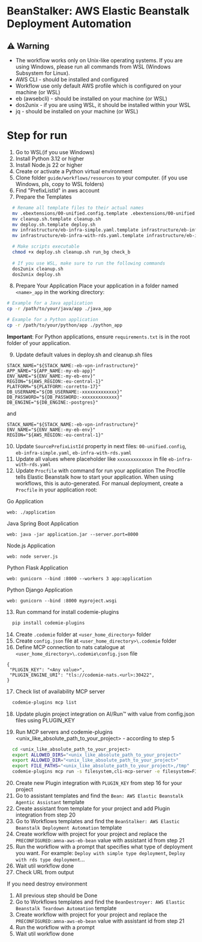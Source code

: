 # BeanStalker: AWS Elastic Beanstalk Deployment Automation

## ⚠️ Warning

- The workflow works only on Unix-like operating systems. If you are using Windows, please run all commands from WSL (Windows Subsystem for Linux).
- AWS CLI - should be installed and configured
- Workflow use only default AWS profile which is configured on your machine (or WSL)
- eb (awsebcli) - should be installed on your machine (or WSL)
- dos2unix - if you are using WSL, it should be installed within your WSL
- jq - should be installed on your machine (or WSL)

# Step for run
1. Go to WSL(if you use Windows)
2. Install Python 3.12 or higher
3. Install Node.js 22 or higher
4. Create or activate a Python virtual environment
5. Clone  folder ```guide/workflows/resources``` to your computer. (if you use Windows, pls, copy to WSL folders)
6. Find "PrefixListId" in aws account
7. Prepare the Templates
```bash
  # Rename all template files to their actual names
  mv .ebextensions/00-unified.config.template .ebextensions/00-unified.config
  mv cleanup.sh.template cleanup.sh
  mv deploy.sh.template deploy.sh
  mv infrastructure/eb-infra-simple.yaml.template infrastructure/eb-infra-simple.yaml
  mv infrastructure/eb-infra-with-rds.yaml.template infrastructure/eb-infra-with-rds.yaml

  # Make scripts executable
  chmod +x deploy.sh cleanup.sh run_bg check_b
  
  # If you use WSL, make sure to run the following commands 
  dos2unix cleanup.sh
  dos2unix deploy.sh
```
8. Prepare Your Application
Place your application in a folder named `<name>_app` in the working directory:

```bash
# Example for a Java application
cp -r /path/to/your/java/app ./java_app

# Example for a Python application
cp -r /path/to/your/python/app ./python_app
```
**Important**: For Python applications, ensure `requirements.txt` is in the root folder of your application.

9. Update default values in deploy.sh and cleanup.sh files 
```
STACK_NAME="${STACK_NAME:-eb-vpn-infrastructure}"
APP_NAME="${APP_NAME:-my-eb-app}"
ENV_NAME="${ENV_NAME:-my-eb-env}"
REGION="${AWS_REGION:-eu-central-1}"
PLATFORM="${PLATFORM:-corretto-17}"
DB_USERNAME="${DB_USERNAME:-xxxxxxxxxxxxx}"
DB_PASSWORD="${DB_PASSWORD:-xxxxxxxxxxxxx}"
DB_ENGINE="${DB_ENGINE:-postgres}"
```
and
```
STACK_NAME="${STACK_NAME:-eb-vpn-infrastructure}"
ENV_NAME="${ENV_NAME:-my-eb-env}"
REGION="${AWS_REGION:-eu-central-1}"
```
10. Update ```SourcePrefixListId``` property in next files:  ```00-unified.config```, ```eb-infra-simple.yaml```, ```eb-infra-with-rds.yaml```
11. Update all values where placeholder like ```xxxxxxxxxxxxx``` in file ```eb-infra-with-rds.yaml```
12. Update ```Procfile``` with command for run your application
    The Procfile tells Elastic Beanstalk how to start your application. When using workflows, this is auto-generated. For manual deployment, create a `Procfile` in your application root:

Go Application
```
web: ./application
```

Java Spring Boot Application
```
web: java -jar application.jar --server.port=8000
```

Node.js Application
```
web: node server.js
```

Python Flask Application
```
web: gunicorn --bind :8000 --workers 3 app:application
```

 Python Django Application
```
web: gunicorn --bind :8000 myproject.wsgi
```

13. Run command for install codemie-plugins
```bash
  pip install codemie-plugins
```
14. Create ```.codemie``` folder at ```<user_home_directory>``` folder
15. Create ```config.json``` file at ```<user_home_directory>\.codemie``` folder
16. Define MCP connection to nats catalogue at ```<user_home_directory>\.codemie\config.json``` file
```
{
 "PLUGIN_KEY": "<Any value>",
 "PLUGIN_ENGINE_URI": "tls://codemie-nats.<url>:30422",
}
   ```
17. Check list of availability MCP server
```bash
  codemie-plugins mcp list
```
18. Update plugin project integration on AI/Run™ with value from config.json files using PLUGIN_KEY

19. Run MCP servers and codemie-plugins
    <unix_like_absolute_path_to_your_project> - according to step 5
```bash
  cd <unix_like_absolute_path_to_your_project>
  export ALLOWED_DIRS="<unix_like_absolute_path_to_your_project>"
  export ALLOWED_DIR="<unix_like_absolute_path_to_your_project>"
  export FILE_PATHS="<unix_like_absolute_path_to_your_project>,/tmp"
  codemie-plugins mcp run -s filesystem,cli-mcp-server -e filesystem=FILE_PATHS -e cli-mcp-server=ALLOWED_DIR
```
20. Create new Plugin integration with ```PLUGIN_KEY``` from step 16 for your project
21. Go to assistant templates and find the ```Bean: AWS Elastic Beanstalk Agentic Assistant``` template
22. Create assistant from template for your project and add Plugin integration from step 20
23. Go to Workflows templates and find the ```BeanStalker: AWS Elastic Beanstalk Deployment Automation``` template
24. Create workflow with project for your project and replace the ```PRECONFIGURED:amna-aws-eb-bean``` value with assistant id from step 21
25. Run the workflow with a prompt that specifies what type of deployment you want. For example: ```Deploy with simple type deployment```, ```Deploy with rds type deployment```...
26. Wait util workflow done
27. Check URL from output


If you need destroy environment
1. All previous step should be Done
2. Go to Workflows templates and find the ```BeanDestroyer: AWS Elastic Beanstalk Teardown Automation``` template
3. Create workflow with project for your project and replace the ```PRECONFIGURED:amna-aws-eb-bean``` value with assistant id from step 21
4. Run the workflow with a prompt
5. Wait util workflow done
